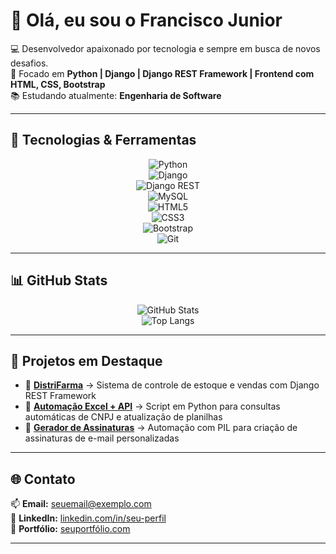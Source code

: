 # 👋 Olá, eu sou o Francisco Junior  

💻 Desenvolvedor apaixonado por tecnologia e sempre em busca de novos desafios.  
🚀 Focado em **Python | Django | Django REST Framework | Frontend com HTML, CSS, Bootstrap**  
📚 Estudando atualmente: **Engenharia de Software**  

---

## 🔧 Tecnologias & Ferramentas  

<div align="center">
  
![Python](https://img.shields.io/badge/-Python-333?style=for-the-badge&logo=python)  
![Django](https://img.shields.io/badge/-Django-092E20?style=for-the-badge&logo=django)  
![Django REST](https://img.shields.io/badge/-Django%20REST-ff1709?style=for-the-badge&logo=django&logoColor=white)  
![MySQL](https://img.shields.io/badge/-MySQL-4479A1?style=for-the-badge&logo=mysql&logoColor=white)  
![HTML5](https://img.shields.io/badge/-HTML5-E34F26?style=for-the-badge&logo=html5&logoColor=white)  
![CSS3](https://img.shields.io/badge/-CSS3-1572B6?style=for-the-badge&logo=css3)  
![Bootstrap](https://img.shields.io/badge/-Bootstrap-563D7C?style=for-the-badge&logo=bootstrap)  
![Git](https://img.shields.io/badge/-Git-F05032?style=for-the-badge&logo=git&logoColor=white)  

</div>

---

## 📊 GitHub Stats  

<div align="center">

![GitHub Stats](https://github-readme-stats.vercel.app/api?username=JuniorPantoja&show_icons=true&theme=tokyonight)  
![Top Langs](https://github-readme-stats.vercel.app/api/top-langs/?username=JuniorPantoja&layout=compact&theme=tokyonight)  

</div>

---

## 📌 Projetos em Destaque  

- 🔹 [**DistriFarma**](#) → Sistema de controle de estoque e vendas com Django REST Framework  
- 🔹 [**Automação Excel + API**](#) → Script em Python para consultas automáticas de CNPJ e atualização de planilhas  
- 🔹 [**Gerador de Assinaturas**](#) → Automação com PIL para criação de assinaturas de e-mail personalizadas  

---

## 🌐 Contato  

📫 **Email:** seuemail@exemplo.com  
💼 **LinkedIn:** [linkedin.com/in/seu-perfil](#)  
📂 **Portfólio:** [seuportfólio.com](#)  

---
